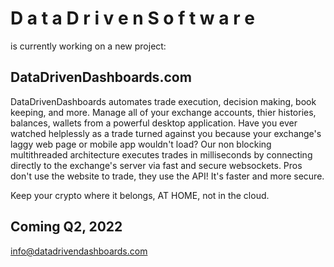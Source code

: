 # D a t a  D r i v e n  S o f t w a r e
is currently working on a new project:
## DataDrivenDashboards.com
DataDrivenDashboards automates trade execution, decision making, book keeping, and more. Manage all of your exchange accounts, thier histories, balances, wallets from a powerful desktop application. Have you ever watched helplessly as a trade turned against you because your exchange's laggy web page or mobile app wouldn't load? Our non blocking multithreaded architecture executes trades in milliseconds by connecting directly to the exchange's server via fast and secure websockets. Pros don't use the website to trade, they use the API! It's faster and more secure.

Keep your crypto where it belongs, AT HOME, not in the cloud.

## Coming Q2, 2022

info@datadrivendashboards.com
